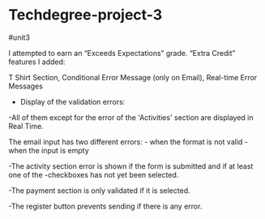 # Techdegree-project-3
#unit3

I attempted to earn an “Exceeds Expectations” grade. “Extra Credit” features I added:

T Shirt Section,
 Conditional Error Message (only on Email),
 Real-time Error Messages

* Display of the validation errors:

 -All of them except for the error of the 'Activities' section are displayed in Real Time.

 The email input has two different errors:
      - when the format is not valid
      - when the input is empty

 -The activity section error is shown if the form is submitted and if at least one of the -checkboxes has not yet been selected.

 -The payment section is only validated if it is selected.

 -The register button prevents sending if there is any error.
